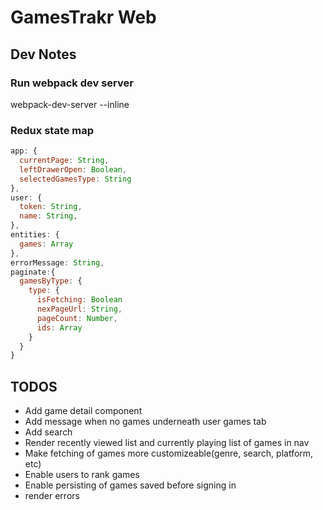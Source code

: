 # GamesTrakr Web
## Dev Notes
### Run webpack dev server
webpack-dev-server --inline

### Redux state map
```javascript
app: {
  currentPage: String,
  leftDrawerOpen: Boolean,
  selectedGamesType: String
},
user: {
  token: String,
  name: String,
},
entities: {
  games: Array
},
errorMessage: String,
paginate:{
  gamesByType: {
    type: {
      isFetching: Boolean
      nexPageUrl: String,
      pageCount: Number,
      ids: Array
    }
  }
}
```


## TODOS
* Add game detail component
* Add message when no games underneath user games tab
* Add search
* Render recently viewed list and currently playing list of games in nav
* Make fetching of games more customizeable(genre, search, platform, etc)
* Enable users to rank games
* Enable persisting of games saved before signing in
* render errors
